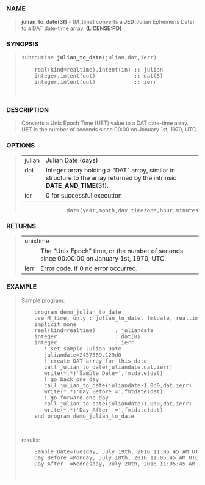 <?
<body>
  <a name="top" id="top"></a>
  <div id="Container">
    <div id="Content">
      <div class="c31">
      </div><a name="0"></a>
      <h3><a name="0">NAME</a></h3>
      <blockquote>
        <b>julian_to_date(3f)</b> - [M_time] converts a <b>JED</b>(Julian Ephemeris Date) to a DAT date-time array. <b>(LICENSE:PD)</b>
      </blockquote><a name="contents" id="contents"></a>
      <a name="8"></a>
      <h3><a name="8">SYNOPSIS</a></h3>
      <blockquote>
        <pre>
subroutine <b>julian_to_date</b>(julian,dat,ierr)
<br />    real(kind=realtime),intent(in) :: julian
    integer,intent(out)            :: dat(8)
    integer,intent(out)            :: ierr
<br />
</pre>
      </blockquote><a name="2"></a>
      <h3><a name="2">DESCRIPTION</a></h3>
      <blockquote>
        Converts a Unix Epoch Time (UET) value to a DAT date-time array. UET is the number of seconds since 00:00 on January 1st, 1970, UTC.
      </blockquote><a name="3"></a>
      <h3><a name="3">OPTIONS</a></h3>
      <blockquote>
        <table cellpadding="3">
          <tr valign="top">
            <td class="c32" width="6%" nowrap="nowrap">julian</td>
            <td valign="bottom">Julian Date (days)</td>
          </tr>
          <tr valign="top">
            <td class="c32" width="6%" nowrap="nowrap">dat</td>
            <td valign="bottom">Integer array holding a "DAT" array, similar in structure to the array returned by the intrinsic
            <b>DATE_AND_TIME</b>(3f).</td>
          </tr>
          <tr valign="top">
            <td class="c32" width="6%" nowrap="nowrap">ier</td>
            <td valign="bottom">0 for successful execution</td>
          </tr>
        </table><!-- .nf -->
        <pre>
              dat=[year,month,day,timezone,hour,minutes,seconds,milliseconds]
</pre>
      </blockquote><a name="4"></a>
      <h3><a name="4">RETURNS</a></h3>
      <blockquote>
        <table cellpadding="3">
          <tr valign="top">
            <td class="c32" colspan="2">unixtime</td>
          </tr>
          <tr valign="top">
            <td width="6%"></td>
            <td>The "Unix Epoch" time, or the number of seconds since 00:00:00 on January 1st, 1970, UTC.</td>
          </tr>
          <tr valign="top">
            <td class="c32" width="6%" nowrap="nowrap">ierr</td>
            <td valign="bottom">Error code. If 0 no error occurred.</td>
          </tr>
        </table>
      </blockquote><a name="5"></a>
      <h3><a name="5">EXAMPLE</a></h3>
      <blockquote>
        Sample program:
        <pre>
    program demo_julian_to_date
    use M_time, only : julian_to_date, fmtdate, realtime
    implicit none
    real(kind=realtime)     :: juliandate
    integer                 :: dat(8)
    integer                 :: ierr
       ! set sample Julian Date
       juliandate=2457589.129d0
       ! create DAT array for this date
       call julian_to_date(juliandate,dat,ierr)
       write(*,*)'Sample Date=',fmtdate(dat)
       ! go back one day
       call julian_to_date(juliandate-1.0d0,dat,ierr)
       write(*,*)'Day Before =',fmtdate(dat)
       ! go forward one day
       call julian_to_date(juliandate+1.0d0,dat,ierr)
       write(*,*)'Day After  =',fmtdate(dat)
    end program demo_julian_to_date
<br />
</pre>results:
        <pre>
    Sample Date=Tuesday, July 19th, 2016 11:05:45 AM UTC-04:00
    Day Before =Monday, July 18th, 2016 11:05:45 AM UTC-04:00
    Day After  =Wednesday, July 20th, 2016 11:05:45 AM UTC-04:00
<br />
</pre>
      </blockquote><a name="6"></a>
    </div>
  </div>
</body>
